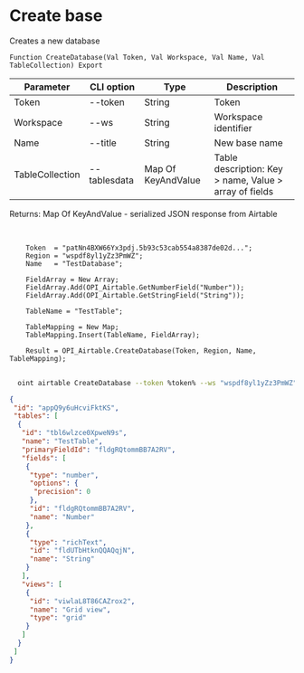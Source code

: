 ﻿---
sidebar_position: 3
---

# Create base
 Creates a new database



`Function CreateDatabase(Val Token, Val Workspace, Val Name, Val TableCollection) Export`

  | Parameter | CLI option | Type | Description |
  |-|-|-|-|
  | Token | --token | String | Token |
  | Workspace | --ws | String | Workspace identifier |
  | Name | --title | String | New base name |
  | TableCollection | --tablesdata | Map Of KeyAndValue | Table description: Key > name, Value > array of fields |

  
  Returns:  Map Of KeyAndValue - serialized JSON response from Airtable

<br/>




```bsl title="Code example"
    Token  = "patNn4BXW66Yx3pdj.5b93c53cab554a8387de02d...";
    Region = "wspdf8yl1yZz3PmWZ";
    Name   = "TestDatabase";

    FieldArray = New Array;
    FieldArray.Add(OPI_Airtable.GetNumberField("Number"));
    FieldArray.Add(OPI_Airtable.GetStringField("String"));

    TableName = "TestTable";

    TableMapping = New Map;
    TableMapping.Insert(TableName, FieldArray);

    Result = OPI_Airtable.CreateDatabase(Token, Region, Name, TableMapping);
```



```sh title="CLI command example"
    
  oint airtable CreateDatabase --token %token% --ws "wspdf8yl1yZz3PmWZ" --title "TestDatabase" --tablesdata %tablesdata%

```

```json title="Result"
{
 "id": "appQ9y6uHcviFktKS",
 "tables": [
  {
   "id": "tbl6wlzce0XpweN9s",
   "name": "TestTable",
   "primaryFieldId": "fldgRQtommBB7A2RV",
   "fields": [
    {
     "type": "number",
     "options": {
      "precision": 0
     },
     "id": "fldgRQtommBB7A2RV",
     "name": "Number"
    },
    {
     "type": "richText",
     "id": "fldUTbHtknQQAQqjN",
     "name": "String"
    }
   ],
   "views": [
    {
     "id": "viwlaL8T86CAZrox2",
     "name": "Grid view",
     "type": "grid"
    }
   ]
  }
 ]
}
```
